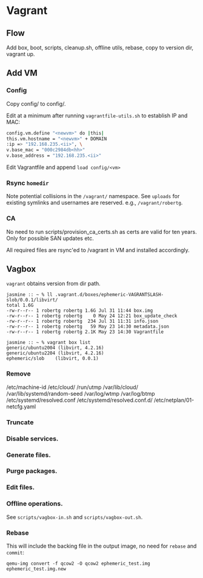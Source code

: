 # Vagrant

## Flow

Add box, boot, scripts, cleanup.sh, offline utils, rebase, copy to version dir, vagrant up.

## Add VM

### Config

Copy config/<existing config> to config/<newvm>.

Edit at a minimum after running `vagrantfile-utils.sh` to establish IP and MAC:

```sh
config.vm.define "<newvm>" do |this|
this.vm.hostname = "<newvm>" + DOMAIN
:ip => "192.168.235.<ii>", \
v.base_mac = "000c2984db<hh>"
v.base_address = "192.168.235.<ii>"
```

Edit Vagrantfile and append `load config/<vm>`

### Rsync `homedir`

Note potential collisions in the `/vagrant/` namespace. See `uploads` for existing symlinks and usernames are reserved. e.g., `/vagrant/robertg`.

### CA

No need to run scripts/provision_ca_certs.sh as certs are valid for ten years. Only for possible SAN updates etc.

All required files are rsync'ed to /vagrant in VM and installed accordingly.

## Vagbox

`vagrant` obtains version from dir path.

```
jasmine :: ~ % ll .vagrant.d/boxes/ephemeric-VAGRANTSLASH-slob/0.0.1/libvirt/
total 1.6G
-rw-r--r-- 1 robertg robertg 1.6G Jul 31 11:44 box.img
-rw-r--r-- 1 robertg robertg    0 May 24 12:21 box_update_check
-rw-r--r-- 1 robertg robertg  234 Jul 31 11:31 info.json
-rw-r--r-- 1 robertg robertg   59 May 23 14:30 metadata.json
-rw-r--r-- 1 robertg robertg 2.1K May 23 14:30 Vagrantfile
```

```
jasmine :: ~ % vagrant box list
generic/ubuntu2004 (libvirt, 4.2.16)
generic/ubuntu2204 (libvirt, 4.2.16)
ephemeric/slob    (libvirt, 0.0.1)
```

### Remove

/etc/machine-id
/etc/cloud/
/run/utmp
/var/lib/cloud/
/var/lib/systemd/random-seed
/var/log/wtmp
/var/log/btmp
/etc/systemd/resolved.conf
/etc/systemd/resolved.conf.d/
/etc/netplan/01-netcfg.yaml

### Truncate

### Disable services.

### Generate files.

### Purge packages.

### Edit files.

### Offline operations.

See `scripts/vagbox-in.sh` and `scripts/vagbox-out.sh`.

### Rebase

This will include the backing file in the output image, no need for `rebase` and `commit`:

```
qemu-img convert -f qcow2 -O qcow2 ephemeric_test.img ephemeric_test.img.new
```
